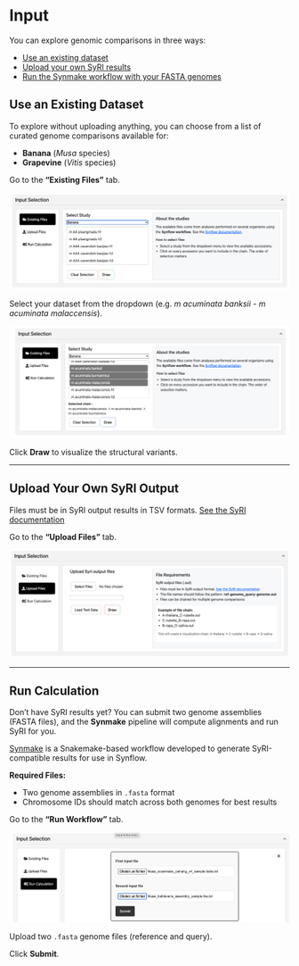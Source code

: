 
# Input
You can explore genomic comparisons in three ways:

- [Use an existing dataset](#use-an-existing-dataset)
- [Upload your own SyRI results](#upload-your-own-syri-output)
- [Run the Synmake workflow with your FASTA genomes](#run-the-synmake-workflow)


## Use an Existing Dataset

To explore without uploading anything, you can choose from a list of curated genome comparisons available for:

- **Banana** (*Musa* species)
- **Grapevine** (*Vitis* species)

Go to the **“Existing Files”** tab.

![Existing Files](assets/existing_file.png "Existing Files")

Select your dataset from the dropdown (e.g. *m acuminata banksii - m acuminata malaccensis*).

![Dataset](assets/select_genome.png "Dataset")

Click **Draw** to visualize the structural variants.

---

## Upload Your Own SyRI Output

Files must be in SyRI output results in TSV formats. [See the SyRI documentation](https://schneebergerlab.github.io/syri/fileformat.html)

Go to the **“Upload Files”** tab.

![Upload File](assets/upload.png "Upload file")

---

## Run Calculation

Don’t have SyRI results yet? You can submit two genome assemblies (FASTA files), and the **Synmake** pipeline will compute alignments and run SyRI for you.

[Synmake](https://gitlab.cirad.fr/agap/cluster/snakemake/synmake) is a Snakemake-based workflow developed to generate SyRI-compatible results for use in Synflow.

**Required Files:**

- Two genome assemblies in `.fasta` format
- Chromosome IDs should match across both genomes for best results


Go to the **“Run Workflow”** tab.

![Run job](assets/run_job.png "Run job")

Upload two `.fasta` genome files (reference and query).

Click **Submit**. 

 